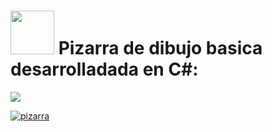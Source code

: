 
<h1 align="left"><img src="https://user-images.githubusercontent.com/74038190/219923809-b86dc415-a0c2-4a38-bc88-ad6cf06395a8.gif" width="70px"/> <a href="https://github.com/Aryagm"><a> Pizarra de dibujo basica desarrolladada en C#:</h1>

<img src="https://user-images.githubusercontent.com/73097560/115834477-dbab4500-a447-11eb-908a-139a6edaec5c.gif">

<a href="https://ibb.co/tw2fCVSb"><img src="https://i.ibb.co/0p9NJHkf/pizarra.png" alt="pizarra" border="0"></a>
